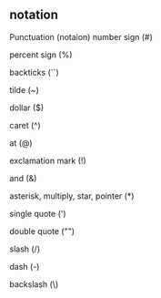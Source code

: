 ## notation
Punctuation (notaion)
number sign (#)

percent sign (%)

backticks (``)

tilde (~)

dollar ($)

caret (^)

at (@)

exclamation mark (!)

and (&)

asterisk, multiply, star, pointer (*)

single quote (')

double quote ("")

slash (/)

dash (-)

backslash (\\)






